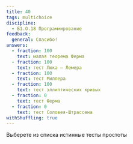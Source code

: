```yaml
---
title: 40
tags: multichoice
discipline:
  - Б1.О.18 Программирование
feedback:
  general: Спасибо!
answers:
  - fraction: 100
    text: малая теорема Ферма
  - fraction: 100
    text: тест Люка — Лемера
  - fraction: 100
    text: тест Миллера
  - fraction: 100
    text: тест эллиптических кривых
  - fraction: 0
    text: тест Ферма
  - fraction: 0
    text: тест Соловея-Штрассена
withShuffling: true
---
```


Выберете из списка истинные тесты простоты